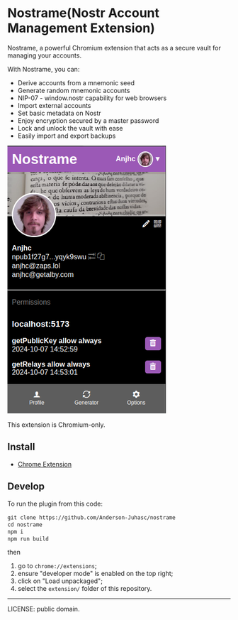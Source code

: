 # Nostrame(Nostr Account Management Extension)

Nostrame, a powerful Chromium extension that acts as a secure vault for managing your accounts. 

With Nostrame, you can:

- Derive accounts from a mnemonic seed
- Generate random mnemonic accounts
- NIP-07 - window.nostr capability for web browsers
- Import external accounts
- Set basic metadata on Nostr
- Enjoy encryption secured by a master password
- Lock and unlock the vault with ease
- Easily import and export backups

<img src="popup-screenshot.png" alt="Nostrame Popup">

This extension is Chromium-only.

## Install

- [Chrome Extension](https://chromewebstore.google.com/detail/nostrame/phfdiknibomfgpefcicfckkklimoniej)

## Develop

To run the plugin from this code:

```
git clone https://github.com/Anderson-Juhasc/nostrame
cd nostrame
npm i
npm run build
```

then

1. go to `chrome://extensions`;
2. ensure "developer mode" is enabled on the top right;
3. click on "Load unpackaged";
4. select the `extension/` folder of this repository.

---

LICENSE: public domain.
